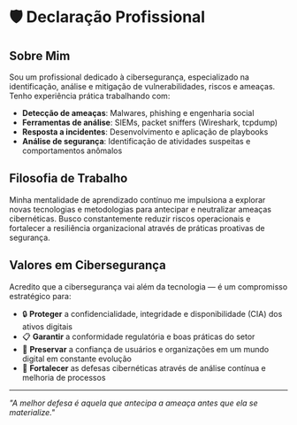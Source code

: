 # 🛡️ Declaração Profissional

## Sobre Mim

Sou um profissional dedicado à cibersegurança, especializado na identificação, análise e mitigação de vulnerabilidades, riscos e ameaças. Tenho experiência prática trabalhando com:

- **Detecção de ameaças**: Malwares, phishing e engenharia social
- **Ferramentas de análise**: SIEMs, packet sniffers (Wireshark, tcpdump)
- **Resposta a incidentes**: Desenvolvimento e aplicação de playbooks
- **Análise de segurança**: Identificação de atividades suspeitas e comportamentos anômalos

## Filosofia de Trabalho

Minha mentalidade de aprendizado contínuo me impulsiona a explorar novas tecnologias e metodologias para antecipar e neutralizar ameaças cibernéticas. Busco constantemente reduzir riscos operacionais e fortalecer a resiliência organizacional através de práticas proativas de segurança.

## Valores em Cibersegurança

Acredito que a cibersegurança vai além da tecnologia — é um compromisso estratégico para:

- 🔒 **Proteger** a confidencialidade, integridade e disponibilidade (CIA) dos ativos digitais
- 📋 **Garantir** a conformidade regulatória e boas práticas do setor
- 🤝 **Preservar** a confiança de usuários e organizações em um mundo digital em constante evolução
- 🎯 **Fortalecer** as defesas cibernéticas através de análise contínua e melhoria de processos

---

*"A melhor defesa é aquela que antecipa a ameaça antes que ela se materialize."*
